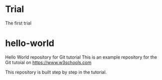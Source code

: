 # Trial
The first trial


# hello-world
Hello World repository for Git tutorial
This is an example repository for the Git tutoial on https://www.w3schools.com

This repository is built step by step in the tutorial.